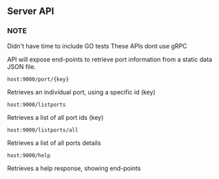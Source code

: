 ## Server API

### NOTE

Didn't have time to include GO tests
These APIs dont use gRPC


API will expose end-points to retrieve port information from a static data JSON file.

```
host:9000/port/{key}
```
Retrieves an individual port, using a specific id (key)

```
host:9000/listports
```
Retrieves a list of all port ids (key)

```
host:9000/listports/all
```
Retrieves a list of all ports details

```
host:9000/help
```
Retrieves a help response, showing end-points

